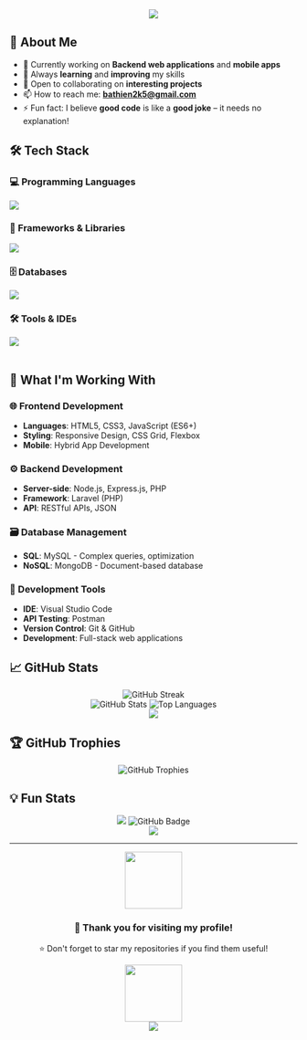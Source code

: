 <div align="center">
  <img src="https://readme-typing-svg.herokuapp.com/?font=Righteous&size=35&center=true&vCenter=true&width=500&height=70&duration=4000&lines=Hi+There!+👋;+I'm+Thien+Nguyen!;Backend+Developer+🚀;Always+Learning+📚;" />
</div>

## 🚀 About Me
- 🔭 Currently working on **Backend web applications** and **mobile apps**
- 🌱 Always **learning** and **improving** my skills
- 💼 Open to collaborating on **interesting projects**
- 📫 How to reach me: **bathien2k5@gmail.com**
- ⚡ Fun fact: I believe **good code** is like a **good joke** – it needs no explanation!


## 🛠️ Tech Stack

### 💻 Programming Languages
<div align="left">
  <img src="https://skillicons.dev/icons?i=c,js,php,java,html,css" />
</div>

### 🎯 Frameworks & Libraries
<div align="left">
  <img src="https://skillicons.dev/icons?i=nodejs,express,laravel" />
</div>

### 🗄️ Databases
<div align="left">
  <img src="https://skillicons.dev/icons?i=mysql,mongodb" />
</div>

### 🛠️ Tools & IDEs
<div align="left">
  <img src="https://skillicons.dev/icons?i=vscode,postman,git,github" />
</div>

<br clear="both" />

## 💼 What I'm Working With

### 🌐 Frontend Development
- **Languages**: HTML5, CSS3, JavaScript (ES6+)
- **Styling**: Responsive Design, CSS Grid, Flexbox  
- **Mobile**: Hybrid App Development

### ⚙️ Backend Development
- **Server-side**: Node.js, Express.js, PHP
- **Framework**: Laravel (PHP)
- **API**: RESTful APIs, JSON

### 🗃️ Database Management
- **SQL**: MySQL - Complex queries, optimization
- **NoSQL**: MongoDB - Document-based database

### 🔧 Development Tools
- **IDE**: Visual Studio Code
- **API Testing**: Postman  
- **Version Control**: Git & GitHub
- **Development**: Full-stack web applications


## 📈 GitHub Stats

<div align="center">
  <img src="https://github-readme-streak-stats.herokuapp.com/?user=pathin33&theme=radical&hide_border=true&stroke=0000&background=0D1117&ring=e05397&fire=e05397&currStreakLabel=e05397" alt="GitHub Streak" />
</div>

<div align="center">
  <img src="https://github-readme-stats.vercel.app/api?username=pathin33&theme=radical&hide_border=true&include_all_commits=false&count_private=false" alt="GitHub Stats" />
  <img src="https://github-readme-stats.vercel.app/api/top-langs/?username=pathin33&theme=radical&hide_border=true&include_all_commits=false&count_private=false&layout=compact" alt="Top Languages" />
</div>

<div align="center">
  <img src="https://user-images.githubusercontent.com/73097560/115834477-dbab4500-a447-11eb-908a-139a6edaec5c.gif">
</div>

## 🏆 GitHub Trophies
<div align="center">
  <img src="https://github-profile-trophy.vercel.app/?username=pathin33&theme=radical&no-frame=true&no-bg=false&margin-w=4" alt="GitHub Trophies" />
</div>

## 💡 Fun Stats
<div align="center">
  <img src="https://komarev.com/ghpvc/?username=pathin33&color=36BCF7&style=flat-square&label=Profile+Views" />
  <img src="https://img.shields.io/github/followers/pathin33?label=Followers&style=social" alt="GitHub Badge">
</div>

<div align="center">
  <img src="https://user-images.githubusercontent.com/73097560/115834477-dbab4500-a447-11eb-908a-139a6edaec5c.gif">
</div>


---

<div align="center">
  <img src="https://user-images.githubusercontent.com/74038190/212257468-1e9a91f1-b626-4baa-b15d-5c385b1974d3.gif" width="100">
  <h3>💖 Thank you for visiting my profile!</h3>
  <p>⭐ Don't forget to star my repositories if you find them useful!</p>
  <img src="https://user-images.githubusercontent.com/74038190/212257465-7ce8d493-cac5-494e-982a-5a9deb852c4b.gif" width="100">
</div>

<div align="center">
  <img src="https://capsule-render.vercel.app/api?type=waving&color=gradient&height=100&section=footer"/>
</div>
